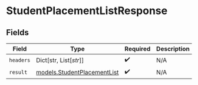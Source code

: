 # StudentPlacementListResponse


## Fields

| Field                                                            | Type                                                             | Required                                                         | Description                                                      |
| ---------------------------------------------------------------- | ---------------------------------------------------------------- | ---------------------------------------------------------------- | ---------------------------------------------------------------- |
| `headers`                                                        | Dict[str, List[*str*]]                                           | :heavy_check_mark:                                               | N/A                                                              |
| `result`                                                         | [models.StudentPlacementList](../models/studentplacementlist.md) | :heavy_check_mark:                                               | N/A                                                              |